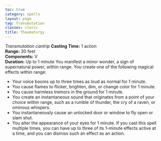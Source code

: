 ```yaml
---
toc: true
category: spells
layout: page
tag: Transmutation
classes: cleric
title: Thaumaturgy 
---
```

_Transmutation cantrip_ 
**Casting Time:** 1 action    
**Range:** 30 feet    
**Components:** V    
**Duration:** Up to 1 minute 
You manifest a minor wonder, a sign of supernatural power, within range. You create one of the following magical effects within range:
* Your voice booms up to three times as loud as normal for 1 minute.
* You cause flames to flicker, brighten, dim, or change color for 1 minute.
* You cause harmless tremors in the ground for 1 minute.
* You create an instantaneous sound that originates from a point of your choice within range, such as a rumble of thunder, the cry of a raven, or ominous whispers.
* You instantaneously cause an unlocked door or window to fly open or slam shut.
* You alter the appearance of your eyes for 1 minute. 
If you cast this spell multiple times, you can have up to three of its 1-minute effects active at a time, and you can dismiss such an effect as an action. 
